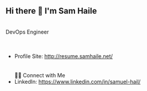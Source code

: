 ## Hi there 👋 I'm Sam Haile
<br>DevOps Engineer<br>
<br><br>
- Profile Site: http://resume.samhaile.net/
<br><br>
<br>🤝🏻 Connect with Me<br>
- LinkedIn: https://www.linkedin.com/in/samuel-hail/<br>

<!--
**samishken/samishken** is a ✨ _special_ ✨ repository because its `README.md` (this file) appears on your GitHub profile.

Here are some ideas to get you started:

- 🔭 I’m currently working on ...
- 🌱 I’m currently learning ...
- 👯 I’m looking to collaborate on ...
- 🤔 I’m looking for help with ...
- 💬 Ask me about ...
- 📫 How to reach me: ...
- 😄 Pronouns: ...
- ⚡ Fun fact: ...
-->
